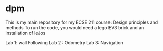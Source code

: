 # dpm
This is my main repository for my ECSE 211 course: Design principles and methods
To run the code, you would need a lego EV3 brick and an installation of leJos

Lab 1: wall Following
Lab 2 : Odometry
Lab 3: Navigation
